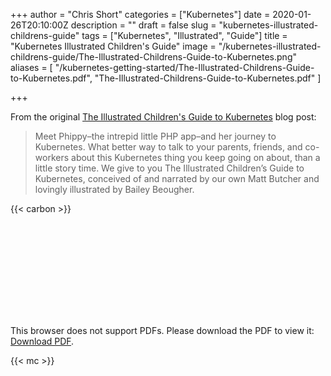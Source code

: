 +++
author = "Chris Short"
categories = ["Kubernetes"]
date = 2020-01-26T20:10:00Z
description = ""
draft = false
slug = "kubernetes-illustrated-childrens-guide"
tags = ["Kubernetes", "Illustrated", "Guide"]
title = "Kubernetes Illustrated Children's Guide"
image = "/kubernetes-illustrated-childrens-guide/The-Illustrated-Childrens-Guide-to-Kubernetes.png"
aliases = [
  "/kubernetes-getting-started/The-Illustrated-Childrens-Guide-to-Kubernetes.pdf",
  "The-Illustrated-Childrens-Guide-to-Kubernetes.pdf"
]

+++

From the original [The Illustrated Children's Guide to Kubernetes](https://kubernetes.io/blog/2016/06/illustrated-childrens-guide-to-kubernetes/) blog post:

> Meet Phippy–the intrepid little PHP app–and her journey to Kubernetes. What better way to talk to your parents, friends, and co-workers about this Kubernetes thing you keep going on about, than a little story time. We give to you The Illustrated Children’s Guide to Kubernetes, conceived of and narrated by our own Matt Butcher and lovingly illustrated by Bailey Beougher.

{{< carbon >}}

<object data="/pdf/Illustrated-Childrens-Guide-to-Kubernetes.pdf" type="application/pdf" width="700px" height="700px">
    <embed src="/pdf/Illustrated-Childrens-Guide-to-Kubernetes.pdf">
        <p>This browser does not support PDFs. Please download the PDF to view it: <a href="/pdf/Illustrated-Childrens-Guide-to-Kubernetes.pdf">Download PDF</a>.</p>
    </embed>
</object>

{{< mc >}}
